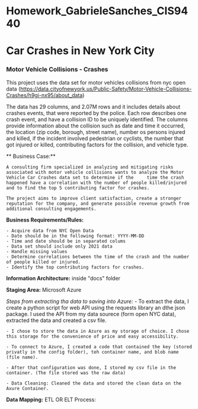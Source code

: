 # Homework_GabrieleSanches_CIS9440

# Car Crashes in New York City 
### Motor Vehicle Collisions - Crashes

This project uses the data set for motor vehicles collisions from nyc open data (https://data.cityofnewyork.us/Public-Safety/Motor-Vehicle-Collisions-Crashes/h9gi-nx95/about_data)


The data has 29 columns, and 2.07M rows and it includes details about crashes events, that were reported by the police. Each row describes one crash event, and have a collision ID to be uniquely identified. The columns provide information  about the collision such as date and time it occurred, the location (zip code, borough, street name), number os persons injured and killed, if the incident involved pedestrian or cyclists, the number that got injured or killed, contributing factors for the collision, and vehicle type.


** Business Case:**

    A consulting firm specialized in analyzing and mitigating risks associated with motor vehicle collisions wants to analyze the Motor Vehicle Car Crashes data set to determine if the     time the crash happened have a correlation with the number of people killed/injured and to find the top 5 contributing factor for crashes. 
    
    The project aims to improve client satisfaction, create a stronger reputation for the company, and generate possible revenue growth from additional consulting engagements. 

**Business Requirements/Rules:**

    - Acquire data from NYC Open Data
    - Date should be in the following format: YYYY-MM-DD
    - Time and date should be in separated colums
    - Data set should include only 2021 data 
    - Handle missing values
    - Determine correlations between the time of the crash and the number of people killed or injured.
    - Identify the top contributing factors for crashes.


**Information Architecture:** inside "docs" folder

**Staging Area:** Microsoft Azure 

_Steps from extracting tha data to saving into Azure:_
    - To extract the data, I create a python script for web API using the requests library an dthe json package. I used the API from my data sourece (form open NYC data), extracted the data and created a csv file.

    - I chose to store the data in Azure as my storage of choice. I chose this storage for the convenience of price and easy accessibility. 

    - To connect to Azure, I created a code that contained the key (stored privatly in the config folder), teh container name, and blob name (file name).

    - After that configuration was done, I stored my csv file in the container. (The file stored was the raw data)

    - Data Cleaning: Cleaned the data and stored the clean data on the Axure Container. 

**Data Mapping:**
ETL OR ELT Process:
